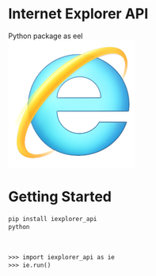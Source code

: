 # Internet Explorer API
Python package as eel<br />
![Screenshot](https://github.com/Pixelsuft/iexplorer-api/blob/main/iexplorer.png?raw=true)
# Getting Started
```
pip install iexplorer_api
python
```
‮
```
>>> import iexplorer_api as ie
>>> ie.run()
```
